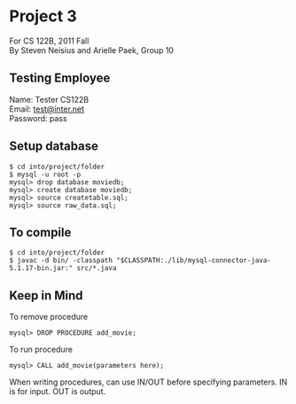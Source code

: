 Project 3
=========

For CS 122B, 2011 Fall  
By Steven Neisius and Arielle Paek, Group 10

Testing Employee
----------------

Name: Tester CS122B  
Email: test@inter.net  
Password: pass  

Setup database
--------------

    $ cd into/project/folder
    $ mysql -u root -p
    mysql> drop database moviedb;
    mysql> create database moviedb;
    mysql> source createtable.sql;
    mysql> source raw_data.sql;

To compile
----------

    $ cd into/project/folder
    $ javac -d bin/ -classpath "$CLASSPATH:./lib/mysql-connector-java-5.1.17-bin.jar:" src/*.java

Keep in Mind
------------

To remove procedure

    mysql> DROP PROCEDURE add_movie;

To run procedure

    mysql> CALL add_movie(parameters here);

When writing procedures, can use IN/OUT before specifying parameters. IN is for input. OUT is output.
